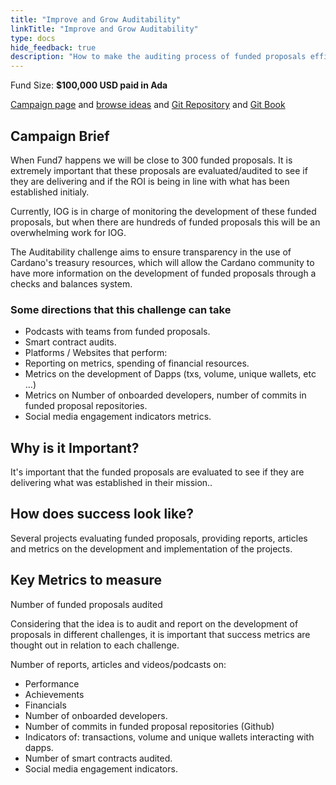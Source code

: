 ```yaml
---
title: "Improve and Grow Auditability"
linkTitle: "Improve and Grow Auditability"
type: docs
hide_feedback: true
description: "How to make the auditing process of funded proposals efficient, distributed and transparent?"
---
```

Fund Size: **$100,000 USD paid in Ada**

[Campaign page](https://cardano.ideascale.com/a/campaign-home/26253) and [browse ideas](https://cardano.ideascale.com/a/ideas/top/campaign-filter/byids/campaigns/26253/stage/unspecified) and [Git Repository](https://github.com/Catalyst-Challenges/F7-Improve-and-Grow-Auditability) and [Git Book](https://quality-assurance-dao.gitbook.io/catalyst-fund-7-challenges/fund-7/improve-and-grow-auditability)

## Campaign Brief
When Fund7 happens we will be close to 300 funded proposals. It is extremely important that these proposals are evaluated/audited to see if they are delivering and if the ROI is being in line with what has been established initialy.

Currently, IOG is in charge of monitoring the development of these funded proposals, but when there are hundreds of funded proposals this will be an overwhelming work for IOG.

The Auditability challenge aims to ensure transparency in the use of Cardano's treasury resources, which will allow the Cardano community to have more information on the development of funded proposals through a checks and balances system.

### **Some directions that this challenge can take**
- Podcasts with teams from funded proposals.
- Smart contract audits.
- Platforms / Websites that perform:
- Reporting on metrics, spending of financial resources.
- Metrics on the development of Dapps (txs, volume, unique wallets, etc …)
- Metrics on Number of onboarded developers, number of commits in funded proposal repositories.
- Social media engagement indicators metrics.


## Why is it Important?
It's important that the funded proposals are evaluated to see if they are delivering what was established in their mission..

## How does success look like?
Several projects evaluating funded proposals, providing reports, articles and metrics on the development and implementation of the projects.


## Key Metrics to measure
Number of funded proposals audited

Considering that the idea is to audit and report on the development of proposals in different challenges, it is important that success metrics are thought out in relation to each challenge.

Number of reports, articles and videos/podcasts on:
- Performance
- Achievements
- Financials
- Number of onboarded developers.
- Number of commits in funded proposal repositories (Github)
- Indicators of: transactions, volume and unique wallets interacting with dapps.
- Number of smart contracts audited.
- Social media engagement indicators.
